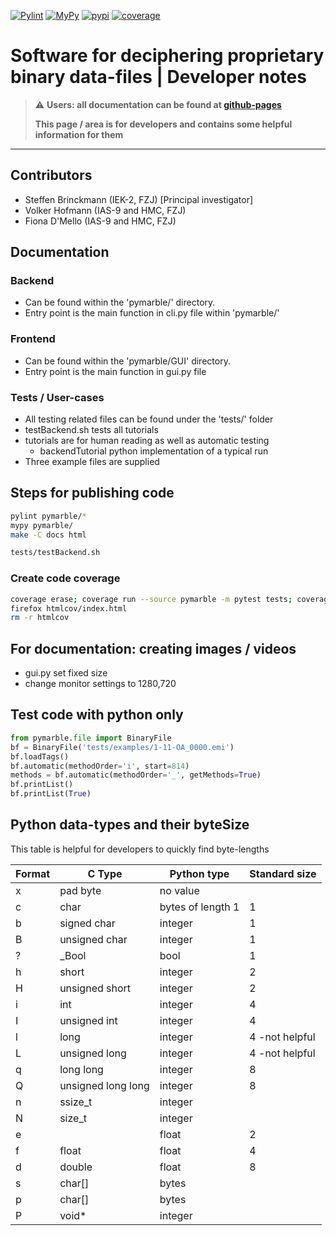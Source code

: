 [![Pylint](https://github.com/micromechanics/marble/actions/workflows/pylint.yml/badge.svg)](https://github.com/micromechanics/marble/actions/workflows/pylint.yml)
[![MyPy](https://github.com/micromechanics/marble/actions/workflows/mypy.yml/badge.svg)](https://github.com/micromechanics/marble/actions/workflows/mypy.yml)
[![pypi](https://github.com/micromechanics/marble/actions/workflows/pypi.yml/badge.svg)](https://github.com/micromechanics/marble/actions/workflows/pypi.yml)
[![coverage](https://codecov.io/gh/micromechanics/marble/graph/badge.svg?token=3Z5TL6SG1H)](https://codecov.io/gh/micromechanics/marble)

# Software for deciphering proprietary binary data-files | Developer notes


> :warning: **Users: all documentation can be found at [github-pages](https://micromechanics.github.io/marble/)**
>
> **This page / area is for developers and contains some helpful information for them**

---

## Contributors
- Steffen Brinckmann (IEK-2, FZJ) [Principal investigator]
- Volker Hofmann (IAS-9 and HMC, FZJ)
- Fiona D'Mello (IAS-9 and HMC, FZJ)

## Documentation
### Backend
- Can be found within the 'pymarble/' directory.
- Entry point is the main function in cli.py file within 'pymarble/'

### Frontend
- Can be found within the 'pymarble/GUI' directory.
- Entry point is the main function in gui.py file

### Tests / User-cases
- All testing related files can be found under the 'tests/' folder
- testBackend.sh tests all tutorials
- tutorials are for human reading as well as automatic testing
  - backendTutorial python implementation of a typical run
- Three example files are supplied

## Steps for publishing code
``` bash
pylint pymarble/*
mypy pymarble/
make -C docs html

tests/testBackend.sh
```

### Create code coverage
``` bash
coverage erase; coverage run --source pymarble -m pytest tests; coverage html
firefox htmlcov/index.html
rm -r htmlcov
```

## For documentation: creating images / videos
- gui.py set fixed size
- change monitor settings to 1280,720


## Test code with python only
``` python
from pymarble.file import BinaryFile
bf = BinaryFile('tests/examples/1-11-OA_0000.emi')
bf.loadTags()
bf.automatic(methodOrder='i', start=814)
methods = bf.automatic(methodOrder='_', getMethods=True)
bf.printList()
bf.printList(True)
```

## Python data-types and their byteSize
This table is helpful for developers to quickly find byte-lengths

|Format|C Type             |Python type            |Standard size |
|------|-------------------|-----------------------|--------------|
|x     |pad byte           |no value               |              |
|c     |char               |bytes of length 1      |1             |
|b     |signed char        |integer                |1             |
|B     |unsigned char      |integer                |1             |
|?     |_Bool              |bool                   |1             |
|h     |short              |integer                |2             |
|H     |unsigned short     |integer                |2             |
|i     |int                |integer                |4             |
|I     |unsigned int       |integer                |4             |
|l     |long               |integer                |4 -not helpful|
|L     |unsigned long      |integer                |4 -not helpful|
|q     |long long          |integer                |8             |
|Q     |unsigned long long |integer                |8             |
|n     |ssize_t            |integer                |              |
|N     |size_t             |integer                |              |
|e     |                   |float                  |2             |
|f     |float              |float                  |4             |
|d     |double             |float                  |8             |
|s     |char[]             |bytes                  |              |
|p     |char[]             |bytes                  |              |
|P     |void*              |integer                |              |
